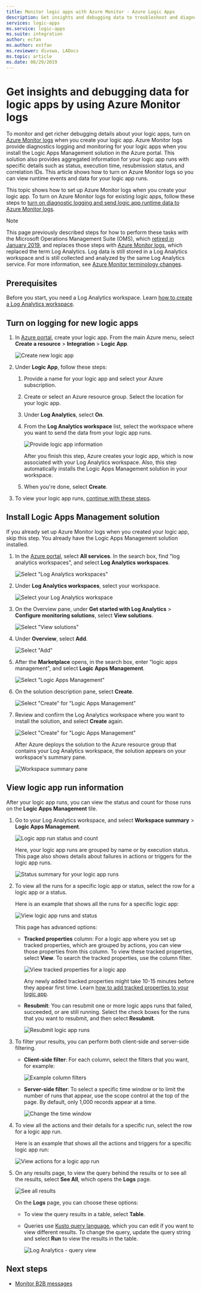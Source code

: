 ```yaml
---
title: Monitor logic apps with Azure Monitor - Azure Logic Apps
description: Get insights and debugging data to troubleshoot and diagnose logic app runs with Azure Monitor logs
services: logic-apps
ms.service: logic-apps
ms.suite: integration
author: ecfan
ms.author: estfan
ms.reviewer: divswa, LADocs
ms.topic: article
ms.date: 08/29/2019
---
```


# Get insights and debugging data for logic apps by using Azure Monitor logs

To monitor and get richer debugging details about your logic apps, turn on [Azure Monitor logs](../log-analytics/log-analytics-overview.md) when you create your logic app. Azure Monitor logs provide diagnostics logging and monitoring for your logic apps when you install the Logic Apps Management solution in the Azure portal. This solution also provides aggregated information for your logic app runs with specific details such as status, execution time, resubmission status, and correlation IDs. This article shows how to turn on Azure Monitor logs so you can view runtime events and data for your logic app runs.

This topic shows how to set up Azure Monitor logs when you create your logic app. To turn on Azure Monitor logs for existing logic apps, follow these steps to [turn on diagnostic logging and send logic app runtime data to Azure Monitor logs](../logic-apps/logic-apps-monitor-your-logic-apps.md#azure-diagnostics).

> [!NOTE]
> This page previously described steps for how to perform these 
> tasks with the Microsoft Operations Management Suite (OMS), 
> which [retired in January 2019](../azure-monitor/platform/oms-portal-transition.md), 
> and replaces those steps with [Azure Monitor logs](../azure-monitor/platform/data-platform-logs.md), 
> which replaced the term Log Analytics. Log data is still stored in a Log Analytics workspace 
> and is still collected and analyzed by the same Log Analytics service. For more information, see 
> [Azure Monitor terminology changes](../azure-monitor/terminology.md).

## Prerequisites

Before you start, you need a Log Analytics workspace. Learn [how to create a Log Analytics workspace](../azure-monitor/learn/quick-create-workspace.md).

## Turn on logging for new logic apps

1. In [Azure portal](https://portal.azure.com), create your logic app. From the main Azure menu, select **Create a resource** > **Integration** > **Logic App**.

   ![Create new logic app](media/logic-apps-monitor-your-logic-apps-oms/create-new-logic-app.png)

1. Under **Logic App**, follow these steps:

   1. Provide a name for your logic app and select your Azure subscription.

   1. Create or select an Azure resource group. Select the location for your logic app.

   1. Under **Log Analytics**, select **On**.

   1. From the **Log Analytics workspace** list, select the workspace where you want to send the data from your logic app runs.

      ![Provide logic app information](./media/logic-apps-monitor-your-logic-apps-oms/create-logic-app-details.png)

      After you finish this step, Azure creates your logic app, which is now associated with your Log Analytics workspace. Also, this step automatically installs the Logic Apps Management solution in your workspace.

   1. When you're done, select **Create**.

1. To view your logic app runs, [continue with these steps](#view-logic-app-runs-oms).

## Install Logic Apps Management solution

If you already set up Azure Monitor logs when you created your logic app, 
skip this step. You already have the Logic Apps Management solution installed.

1. In the [Azure portal](https://portal.azure.com), select **All services**. In the search box, find "log analytics workspaces", and select **Log Analytics workspaces**.

   ![Select "Log Analytics workspaces"](./media/logic-apps-monitor-your-logic-apps-oms/find-log-analytics.png)

1. Under **Log Analytics workspaces**, select your workspace.

   ![Select your Log Analytics workspace](./media/logic-apps-monitor-your-logic-apps-oms/select-log-analytics-workspace.png)

1. On the Overview pane, under **Get started with Log Analytics** > **Configure monitoring solutions**, select **View solutions**.

   ![Select "View solutions"](media/logic-apps-monitor-your-logic-apps-oms/log-analytics-workspace.png)

1. Under **Overview**, select **Add**.

   ![Select "Add"](./media/logic-apps-monitor-your-logic-apps-oms/add-logic-apps-management-solution.png)

1. After the **Marketplace** opens, in the search box, enter "logic apps management", and select **Logic Apps Management**.

   ![Select "Logic Apps Management"](./media/logic-apps-monitor-your-logic-apps-oms/select-logic-apps-management.png)

1. On the solution description pane, select **Create**.

   ![Select "Create" for "Logic Apps Management"](./media/logic-apps-monitor-your-logic-apps-oms/create-logic-apps-management-solution.png)

1. Review and confirm the Log Analytics workspace where you want to install the solution, and select **Create** again.

   ![Select "Create" for "Logic Apps Management"](./media/logic-apps-monitor-your-logic-apps-oms/confirm-log-analytics-workspace.png)

   After Azure deploys the solution to the Azure resource group that contains your Log Analytics workspace, the solution appears on your workspace's summary pane.

   ![Workspace summary pane](./media/logic-apps-monitor-your-logic-apps-oms/workspace-summary-pane-logic-apps-management.png)

<a name="view-logic-app-runs-oms"></a>

## View logic app run information

After your logic app runs, you can view the status and count for those runs on the **Logic Apps Management** tile.

1. Go to your Log Analytics workspace, and select **Workspace summary** > **Logic Apps Management**.

   ![Logic app run status and count](media/logic-apps-monitor-your-logic-apps-oms/logic-app-runs-summary.png)

   Here, your logic app runs are grouped by name or by execution status. This page also shows details about failures in actions or triggers for the logic app runs.

   ![Status summary for your logic app runs](media/logic-apps-monitor-your-logic-apps-oms/logic-app-runs-summary-details.png)

1. To view all the runs for a specific logic app or status, select the row for a logic app or a status.

   Here is an example that shows all the runs for a specific logic app:

   ![View logic app runs and status](media/logic-apps-monitor-your-logic-apps-oms/logic-app-run-details.png)

   This page has advanced options: 

   * **Tracked properties** column: For a logic app where you set up tracked properties, which are grouped by actions, you can view those properties from this column. To view these tracked properties, select **View**. To search the tracked properties, use the column filter.

      ![View tracked properties for a logic app](media/logic-apps-monitor-your-logic-apps-oms/logic-app-tracked-properties.png)

      Any newly added tracked properties might take 10-15 minutes before they appear first time. Learn [how to add tracked properties to your logic app](logic-apps-monitor-your-logic-apps.md#azure-diagnostics-event-settings-and-details).

   * **Resubmit**: You can resubmit one or more logic apps runs that failed, succeeded, or are still running. Select the check boxes for the runs that you want to resubmit, and then select **Resubmit**.

     ![Resubmit logic app runs](media/logic-apps-monitor-your-logic-apps-oms/logic-app-resubmit.png)

1. To filter your results, you can perform both client-side and server-side filtering.

   * **Client-side filter**: For each column, select the filters that you want, for example:

     ![Example column filters](media/logic-apps-monitor-your-logic-apps-oms/filters.png)

   * **Server-side filter**: To select a specific time window or to limit the number of runs that appear, use the scope control at the top of the page. By default, only 1,000 records appear at a time.

     ![Change the time window](media/logic-apps-monitor-your-logic-apps-oms/change-interval.png)

1. To view all the actions and their details for a specific run, select the row for a logic app run.

   Here is an example that shows all the actions and triggers for a specific logic app run:

   ![View actions for a logic app run](media/logic-apps-monitor-your-logic-apps-oms/logic-app-action-details.png)

1. On any results page, to view the query behind the results or to see all the results, select **See All**, which opens the **Logs** page.

   ![See all results](media/logic-apps-monitor-your-logic-apps-oms/logic-app-see-all.png)

   On the **Logs** page, you can choose these options:

   * To view the query results in a table, select **Table**.

   * Queries use [Kusto query language](https://aka.ms/LogAnalyticsLanguageReference), which you can edit if you want to view different results. To change the query, update the query string and select **Run** to view the results in the table. 

     ![Log Analytics - query view](media/logic-apps-monitor-your-logic-apps-oms/query.png)

## Next steps

* [Monitor B2B messages](../logic-apps/logic-apps-monitor-b2b-message.md)